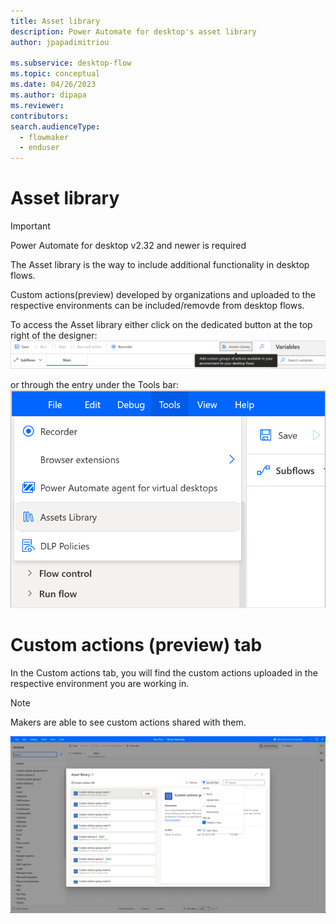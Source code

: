 ```yaml
---
title: Asset library 
description: Power Automate for desktop's asset library
author: jpapadimitriou

ms.subservice: desktop-flow
ms.topic: conceptual
ms.date: 04/26/2023
ms.author: dipapa
ms.reviewer: 
contributors:
search.audienceType: 
  - flowmaker
  - enduser
---
```


# Asset library

> [!IMPORTANT]
> Power Automate for desktop v2.32 and newer is required

The Asset library is the way to include additional functionality in desktop flows. 

Custom actions(preview) developed by organizations and uploaded to the respective environments can be included/removde from desktop flows. 

To access the Asset library either click on the dedicated button at the top right of the designer: 
![Screenshot of the Asset library button](../media/asset-library/img1.png)

or through the entry under the Tools bar:
![Screenshot of the Asset library button under tools](../media/asset-library/img2.png)

# Custom actions (preview) tab

In the Custom actions tab, you will find the custom actions uploaded in the respective environment you are working in. 
> [!NOTE] 
> Makers are able to see custom actions shared with them.

 ![Screenshot of the Custom actions tab in the Asset library](../media/asset-library/img3.png)
 
